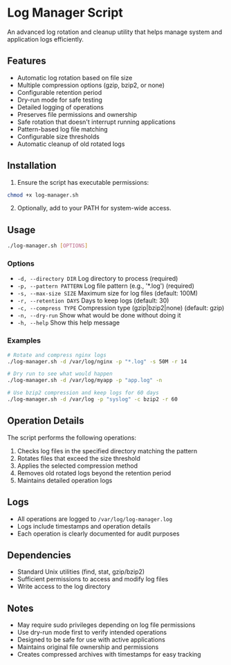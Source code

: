 # Log Manager Script

An advanced log rotation and cleanup utility that helps manage system and application logs efficiently.

## Features

- Automatic log rotation based on file size
- Multiple compression options (gzip, bzip2, or none)
- Configurable retention period
- Dry-run mode for safe testing
- Detailed logging of operations
- Preserves file permissions and ownership
- Safe rotation that doesn't interrupt running applications
- Pattern-based log file matching
- Configurable size thresholds
- Automatic cleanup of old rotated logs

## Installation

1. Ensure the script has executable permissions:
```bash
chmod +x log-manager.sh
```

2. Optionally, add to your PATH for system-wide access.

## Usage

```bash
./log-manager.sh [OPTIONS]
```

### Options

- `-d, --directory DIR`     Log directory to process (required)
- `-p, --pattern PATTERN`   Log file pattern (e.g., '*.log') (required)
- `-s, --max-size SIZE`     Maximum size for log files (default: 100M)
- `-r, --retention DAYS`    Days to keep logs (default: 30)
- `-c, --compress TYPE`     Compression type (gzip|bzip2|none) (default: gzip)
- `-n, --dry-run`          Show what would be done without doing it
- `-h, --help`             Show this help message

### Examples

```bash
# Rotate and compress nginx logs
./log-manager.sh -d /var/log/nginx -p "*.log" -s 50M -r 14

# Dry run to see what would happen
./log-manager.sh -d /var/log/myapp -p "app.log" -n

# Use bzip2 compression and keep logs for 60 days
./log-manager.sh -d /var/log -p "syslog" -c bzip2 -r 60
```

## Operation Details

The script performs the following operations:
1. Checks log files in the specified directory matching the pattern
2. Rotates files that exceed the size threshold
3. Applies the selected compression method
4. Removes old rotated logs beyond the retention period
5. Maintains detailed operation logs

## Logs

- All operations are logged to `/var/log/log-manager.log`
- Logs include timestamps and operation details
- Each operation is clearly documented for audit purposes

## Dependencies

- Standard Unix utilities (find, stat, gzip/bzip2)
- Sufficient permissions to access and modify log files
- Write access to the log directory

## Notes

- May require sudo privileges depending on log file permissions
- Use dry-run mode first to verify intended operations
- Designed to be safe for use with active applications
- Maintains original file ownership and permissions
- Creates compressed archives with timestamps for easy tracking

